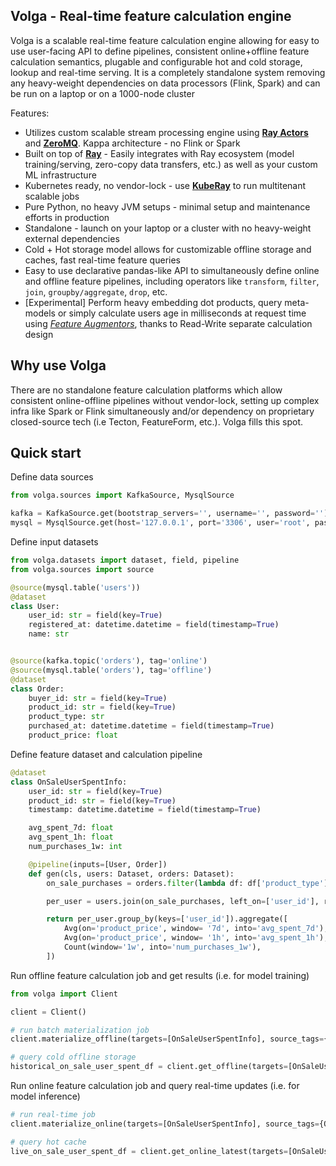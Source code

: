 ## Volga - Real-time feature calculation engine

Volga is a scalable real-time feature calculation engine allowing for easy to use user-facing API to define pipelines, 
consistent online+offline feature calculation semantics, plugable and configurable hot and cold storage, lookup and real-time serving. 
It is a completely standalone system removing any heavy-weight dependencies on data processors (Flink, Spark) and 
can be run on a laptop or on a 1000-node cluster

Features:

- Utilizes custom scalable stream processing engine using **[Ray Actors](https://docs.ray.io/en/latest/ray-core/actors.html)** and **[ZeroMQ](https://zeromq.org/)**. 
Kappa architecture - no Flink or Spark
- Built on top of **[Ray](https://github.com/ray-project/ray)** - Easily integrates with Ray ecosystem 
(model training/serving, zero-copy data transfers, etc.) as well as your custom ML infrastructure
- Kubernetes ready, no vendor-lock - use **[KubeRay](https://github.com/ray-project/kuberay)** to run multitenant scalable jobs
- Pure Python, no heavy JVM setups - minimal setup and maintenance efforts in production
- Standalone - launch on your laptop or a cluster with no heavy-weight external dependencies
- Cold + Hot storage model allows for customizable offline storage and caches, fast real-time feature queries
- Easy to use declarative pandas-like API to simultaneously define online and offline feature pipelines, including 
operators like ```transform```, ```filter```, ```join```, ```groupby/aggregate```, ```drop```, etc.
- [Experimental] Perform heavy embedding dot products, query meta-models or simply calculate users age in milliseconds at request time
 using *[Feature Augmentors]()*, thanks to Read-Write separate calculation design

## Why use Volga

There are no standalone feature calculation platforms which allow consistent online-offline pipelines without vendor-lock,
setting up complex infra like Spark or Flink simultaneously and/or dependency on proprietary closed-source tech 
(i.e Tecton, FeatureForm, etc.). Volga fills this spot.

## Quick start

Define data sources

```python
from volga.sources import KafkaSource, MysqlSource

kafka = KafkaSource.get(bootstrap_servers='', username='', password='')
mysql = MysqlSource.get(host='127.0.0.1', port='3306', user='root', password='', database='db')

```

Define input datasets

```python
from volga.datasets import dataset, field, pipeline
from volga.sources import source

@source(mysql.table('users'))
@dataset
class User:
    user_id: str = field(key=True)
    registered_at: datetime.datetime = field(timestamp=True)
    name: str


@source(kafka.topic('orders'), tag='online')
@source(mysql.table('orders'), tag='offline')
@dataset
class Order:
    buyer_id: str = field(key=True)
    product_id: str = field(key=True)
    product_type: str
    purchased_at: datetime.datetime = field(timestamp=True)
    product_price: float

```

Define feature dataset and calculation pipeline

```python
@dataset
class OnSaleUserSpentInfo:
    user_id: str = field(key=True)
    product_id: str = field(key=True)
    timestamp: datetime.datetime = field(timestamp=True)

    avg_spent_7d: float
    avg_spent_1h: float
    num_purchases_1w: int

    @pipeline(inputs=[User, Order])
    def gen(cls, users: Dataset, orders: Dataset):
        on_sale_purchases = orders.filter(lambda df: df['product_type'] == 'ON_SALE')         

        per_user = users.join(on_sale_purchases, left_on=['user_id'], right_on=['buyer_id'])

        return per_user.group_by(keys=['user_id']).aggregate([
            Avg(on='product_price', window= '7d', into='avg_spent_7d'),
            Avg(on='product_price', window= '1h', into='avg_spent_1h'),
            Count(window='1w', into='num_purchases_1w'),
        ])

```

Run offline feature calculation job and get results (i.e. for model training)

```python
from volga import Client

client = Client()

# run batch materialization job
client.materialize_offline(targets=[OnSaleUserSpentInfo], source_tags={Order: 'offline'})

# query cold offline storage
historical_on_sale_user_spent_df = client.get_offline(targets=[OnSaleUserSpentInfo], start='',  end='')

```

Run online feature calculation job and query real-time updates (i.e. for model inference)

```python
# run real-time job
client.materialize_online(targets=[OnSaleUserSpentInfo], source_tags={Order: 'online'})

# query hot cache
live_on_sale_user_spent_df = client.get_online_latest(targets=[OnSaleUserSpentInfo], keys=[{'user_id': 1}])

```

